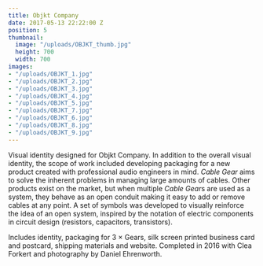 ```yaml
---
title: Objkt Company
date: 2017-05-13 22:22:00 Z
position: 5
thumbnail:
  image: "/uploads/OBJKT_thumb.jpg"
  height: 700
  width: 700
images:
- "/uploads/OBJKT_1.jpg"
- "/uploads/OBJKT_2.jpg"
- "/uploads/OBJKT_3.jpg"
- "/uploads/OBJKT_4.jpg"
- "/uploads/OBJKT_5.jpg"
- "/uploads/OBJKT_7.jpg"
- "/uploads/OBJKT_6.jpg"
- "/uploads/OBJKT_8.jpg"
- "/uploads/OBJKT_9.jpg"
---
```


Visual identity designed for Objkt Company. In addition to the overall visual identity, the scope of work included developing packaging for a new product created with professional audio engineers in mind. *Cable Gear* aims to solve the inherent problems in managing large amounts of cables. Other products exist on the market, but when multiple *Cable Gear*s are used as a system, they behave as an open conduit making it easy to add or remove cables at any point. A set of symbols was developed to visually reinforce the idea of an open system, inspired by the notation of electric components in circuit design (resistors, capacitors, transistors). 

Includes identity, packaging for 3 × Gears, silk screen printed business card and postcard, shipping materials and website. Completed in 2016 with Clea Forkert and photography by Daniel Ehrenworth.